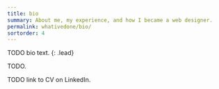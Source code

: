 ```yaml
---
title: bio
summary: About me, my experience, and how I became a web designer.
permalink: whativedone/bio/
sortorder: 4
---
```


TODO bio text.
{: .lead}

TODO.

TODO link to CV on LinkedIn.
